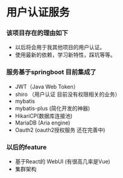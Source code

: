 # 用户认证服务

### 该项目存在的理由如下
  - 以后将会用于我其他项目的用户认证。
  - 使用最新的依赖，学习新特性，踩坑等等。
  
### 服务基于springboot 目前集成了
  - JWT（Java Web Token）
  - shiro （用户认证 目前没有权限相关的业务）
  - mybatis
  - mybatis-plus (简化开发的神器)
  - HikariCP(数据库连接池)
  - MariaDB (Aria engine)
  - Oauth2 (oauth2授权服务 还在完善中)
  
### 以后的feature
  - 基于React的 WebUI (有很高几率是Vue)
  - 集群架构
